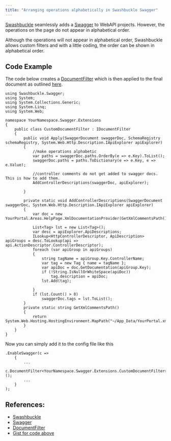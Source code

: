 ```yaml
---
title: "Arranging operations alphabetically in Swashbuckle Swagger"
---
```


[Swashbuckle](https://github.com/domaindrivendev/Swashbuckle) seamlessly adds a [Swagger](http://swagger.io/) to WebAPI projects. However, the operations on the page do not appear in alphabetical order.

Although the operations will not appear in alphabetical order, Swashbuckle allows custom filters and with a little coding, the order can be shown in alphabetical order.

## Code Example

The code below creates a [DocumentFilter](https://github.com/domaindrivendev/Swashbuckle#documentfilter) which is then applied to the final document as outlined [here](https://github.com/domaindrivendev/Swashbuckle#modifying-generated-operations).

    using Swashbuckle.Swagger;
    using System;
    using System.Collections.Generic;
    using System.Linq;
    using System.Web;

    namespace YourNamespace.Swagger.Extensions
    {
        public class CustomDocumentFilter : IDocumentFilter
        {
            public void Apply(SwaggerDocument swaggerDoc, SchemaRegistry schemaRegistry, System.Web.Http.Description.IApiExplorer apiExplorer)
            {
                //make operations alphabetic
                var paths = swaggerDoc.paths.OrderBy(e => e.Key).ToList();
                swaggerDoc.paths = paths.ToDictionary(e => e.Key, e => e.Value);

                //controller comments do not get added to swagger docs. This is how to add them.
                AddControllerDescriptions(swaggerDoc, apiExplorer);

            }

            private static void AddControllerDescriptions(SwaggerDocument swaggerDoc, System.Web.Http.Description.IApiExplorer apiExplorer)
            {
                var doc = new YourPortal.Areas.HelpPage.XmlDocumentationProvider(GetXmlCommentsPath());

                List<Tag> lst = new List<Tag>();
                var desc = apiExplorer.ApiDescriptions;
                ILookup<HttpControllerDescriptor, ApiDescription> apiGroups = desc.ToLookup(api => api.ActionDescriptor.ControllerDescriptor);
                foreach (var apiGroup in apiGroups)
                {
                    string tagName = apiGroup.Key.ControllerName;
                    var tag = new Tag { name = tagName };
                    var apiDoc = doc.GetDocumentation(apiGroup.Key);
                    if (!String.IsNullOrWhiteSpace(apiDoc))
                        tag.description = apiDoc;
                    lst.Add(tag);

                }
                if (lst.Count() > 0)
                    swaggerDoc.tags = lst.ToList();
            }
            private static string GetXmlCommentsPath()
            {
                return System.Web.Hosting.HostingEnvironment.MapPath("~/App_Data/YourPortal.xml");
            }
        }
    }

Now you can simply add it to the config file like this

    .EnableSwagger(c =>
        {
            ...
            c.DocumentFilter<YourNamespace.Swagger.Extensions.CustomDocumentFilter>();
            ...
        }
    );

## References:

*   [Swashbuckle](https://github.com/domaindrivendev/Swashbuckle)
*   [Swagger](http://swagger.io/)
*   [DocumentFilter](https://github.com/domaindrivendev/Swashbuckle#documentfilter)
*   [Gist for code above](https://gist.github.com/pallu/0f28e98fa89d2855a321)
